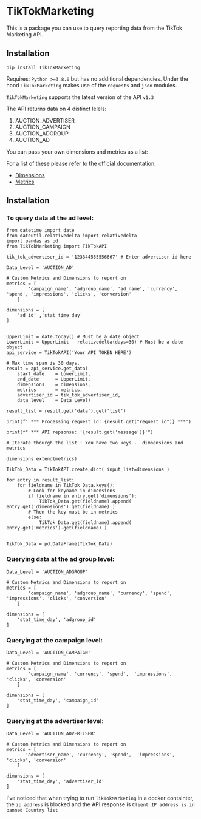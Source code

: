# TikTokMarketing

This is a package you can use to query reporting data from the TikTok Marketing API.

## Installation
```
pip install TikTokMarketing
```
Requires: `Python >=3.8.0` but has no additional dependencies. Under the hood `TikTokMarketing` makes use of the `requests` and `json` modules.

`TikTokMarketing` supports the latest version of the API `v1.3`


The API returns data on 4 distinct lelels:

1. AUCTION_ADVERTISER
1. AUCTION_CAMPAIGN
1. AUCTION_ADGROUP
1. AUCTION_AD

You can pass your own dimensions and metrics as a list:

For a list of these please refer to the official documentation:
 - [Dimensions](https://ads.tiktok.com/marketing_api/docs?id=1751443956638721)
 - [Metrics](https://ads.tiktok.com/marketing_api/docs?id=1751443967255553)

## Installation

### To query data at the ad level:
```
from datetime import date
from dateutil.relativedelta import relativedelta
import pandas as pd
from TikTokMarketing import TikTokAPI 

tik_tok_advertiser_id = '123344555556667' # Enter advertiser id here

Data_Level = 'AUCTION_AD'

# Custom Metrics and Dimensions to report on
metrics = [
        'campaign_name', 'adgroup_name', 'ad_name', 'currency', 'spend', 'impressions', 'clicks', 'conversion'
    ]

dimensions = [
    'ad_id' ,'stat_time_day'
]


UpperLimit = date.today() # Must be a date object
LowerLimit = UpperLimit - relativedelta(days=30) # Must be a date object
api_service = TikTokAPI('Your API TOKEN HERE')

# Max time span is 30 days.
result = api_service.get_data(
    start_date    = LowerLimit, 
    end_date      = UpperLimit, 
    dimensions    = dimensions, 
    metrics       = metrics,
    advertiser_id = tik_tok_advertiser_id, 
    data_level    = Data_Level)

result_list = result.get('data').get('list')

print(f' *** Processing request id: {result.get("request_id")} ***')

print(f" *** API repsonse: '{result.get('message')}'")

# Iterate thourgh the list : You have two keys -  dimnensions and metrics

dimensions.extend(metrics)

TikTok_Data = TikTokAPI.create_dict( input_list=dimensions )

for entry in result_list:
    for fieldname in TikTok_Data.keys():
        # Look for keyname in dimensions
        if fieldname in entry.get('dimensions'):
            TikTok_Data.get(fieldname).append( entry.get('dimensions').get(fieldname) )
        # Then the key must be in metrics
        else:
            TikTok_Data.get(fieldname).append( entry.get('metrics').get(fieldname) )
        

TikTok_Data = pd.DataFrame(TikTok_Data)
```

### Querying data at the ad group level:
```
Data_Level = 'AUCTION_ADGROUP'

# Custom Metrics and Dimensions to report on
metrics = [
        'campaign_name', 'adgroup_name', 'currency', 'spend',  'impressions', 'clicks', 'conversion'
    ]

dimensions = [
    'stat_time_day', 'adgroup_id'
]

```

### Querying at the campaign level:

```
Data_Level = 'AUCTION_CAMPAIGN'

# Custom Metrics and Dimensions to report on
metrics = [
        'campaign_name', 'currency', 'spend',  'impressions', 'clicks', 'conversion'
    ]

dimensions = [
    'stat_time_day', 'campaign_id'
]

```

### Querying at the advertiser level:
```
Data_Level = 'AUCTION_ADVERTISER'

# Custom Metrics and Dimensions to report on
metrics = [
       'advertiser_name', 'currency', 'spend',  'impressions', 'clicks', 'conversion'
    ]

dimensions = [
    'stat_time_day', 'advertiser_id'
]
```

I've noticed that when trying to run `TikTokMarketing` in a docker containter, the `ip address` is blocked and the API response is `Client IP address is in banned Country list`
